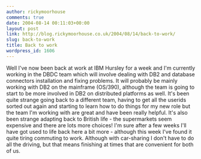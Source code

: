```yaml
---
author: rickymoorhouse
comments: true
date: 2004-08-14 00:11:03+00:00
layout: post
link: http://blog.rickymoorhouse.co.uk/2004/08/14/back-to-work/
slug: back-to-work
title: Back to work
wordpress_id: 1606
---
```


Well I've now been back at work at IBM Hursley for a week and I'm currently working in the DBDC team which will involve dealing with DB2 and database connectors installation and fixing problems. It will probably be mainly working with DB2 on the mainframe (OS/390), although the team is going to start to be more involved in DB2 on distributed platforms as well. It's been quite strange going back to a different team, having to get all the userids sorted out again and starting to learn how to do things for my new role but the team I'm working with are great and have been really helpful. It's also been strange adapting back to British life - the supermarkets seem expensive and there are lots more choices! I'm sure after a few weeks I'll have got used to life back here a bit more - although this week I've found it quite tiring commuting to work. Although with car-sharing I don't have to do all the driving, but that means finishing at times that are convenient for both of us.


